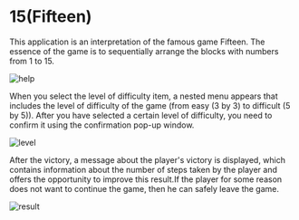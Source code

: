 # 15(Fifteen)

This application is an interpretation of the famous game Fifteen. The essence of the game is to sequentially arrange the blocks with numbers from 1 to 15.

![help](https://user-images.githubusercontent.com/61186198/108325127-c9a7ee80-71d9-11eb-8755-ea3a169597bf.gif)

When you select the level of difficulty item, a nested menu appears that includes the level of difficulty of the game (from easy (3 by 3) to difficult (5 by 5)). After you have selected a certain level of difficulty, you need to confirm it using the confirmation pop-up window.

![level](https://user-images.githubusercontent.com/61186198/108325300-007e0480-71da-11eb-946e-889e3c601294.gif)

After the victory, a message about the player's victory is displayed, which contains information about the number of steps taken by the player and offers the opportunity to improve this result.If the player for some reason does not want to continue the game, then he can safely leave the game.

![result](https://user-images.githubusercontent.com/61186198/108325497-2d321c00-71da-11eb-9114-3e5ad248bb37.gif)
